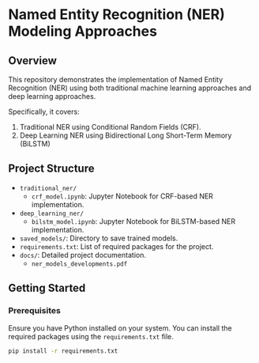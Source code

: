 # Named Entity Recognition (NER) Modeling Approaches

## Overview

This repository demonstrates the implementation of Named Entity Recognition (NER) using both traditional machine learning approaches and deep learning approaches. 

Specifically, it covers:

1. Traditional NER using Conditional Random Fields (CRF).
2. Deep Learning NER using Bidirectional Long Short-Term Memory (BiLSTM)

## Project Structure

- `traditional_ner/`
  - `crf_model.ipynb`: Jupyter Notebook for CRF-based NER implementation.
- `deep_learning_ner/`
  - `bilstm_model.ipynb`: Jupyter Notebook for BiLSTM-based NER implementation.
- `saved_models/`: Directory to save trained models.
- `requirements.txt`: List of required packages for the project.
- `docs/`: Detailed project documentation.
  - `ner_models_developments.pdf`

## Getting Started

### Prerequisites

Ensure you have Python installed on your system. You can install the required packages using the `requirements.txt` file.

```sh
pip install -r requirements.txt
```